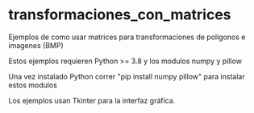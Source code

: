 # transformaciones_con_matrices
Ejemplos de como usar matrices para transformaciones de poligonos e imagenes (BMP)

Estos ejemplos requieren Python >= 3.8 y los modulos numpy y pillow

Una vez instalado Python correr "pip install numpy pillow" para instalar estos modulos

Los ejemplos usan Tkinter para la interfaz gráfica.
